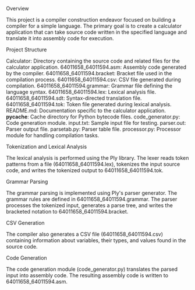 Overview

This project is a compiler construction endeavor focused on building a compiler for a simple language. The primary goal is to create a calculator application that can take source code written in the specified language and translate it into assembly code for execution.

Project Structure

Calculator: Directory containing the source code and related files for the calculator application.
64011658_64011594.asm: Assembly code generated by the compiler.
64011658_64011594.bracket: Bracket file used in the compilation process.
64011658_64011594.csv: CSV file generated during compilation.
64011658_64011594.grammar: Grammar file defining the language syntax.
64011658_64011594.lex: Lexical analysis file.
64011658_64011594.sdt: Syntax-directed translation file.
64011658_64011594.tok: Token file generated during lexical analysis.
README.md: Documentation specific to the calculator application.
__pycache__: Cache directory for Python bytecode files.
code_generator.py: Code generation module.
input.txt: Sample input file for testing.
parser.out: Parser output file.
parsetab.py: Parser table file.
processor.py: Processor module for handling compilation tasks.



Tokenization and Lexical Analysis

The lexical analysis is performed using the Ply library. The lexer reads token patterns from a file (64011658_64011594.lex), tokenizes the input source code, and writes the tokenized output to 64011658_64011594.tok.

Grammar Parsing

The grammar parsing is implemented using Ply's parser generator. The grammar rules are defined in 64011658_64011594.grammar. The parser processes the tokenized input, generates a parse tree, and writes the bracketed notation to 64011658_64011594.bracket.

CSV Generation

The compiler also generates a CSV file (64011658_64011594.csv) containing information about variables, their types, and values found in the source code.

Code Generation

The code generation module (code_generator.py) translates the parsed input into assembly code. The resulting assembly code is written to 64011658_64011594.asm.

